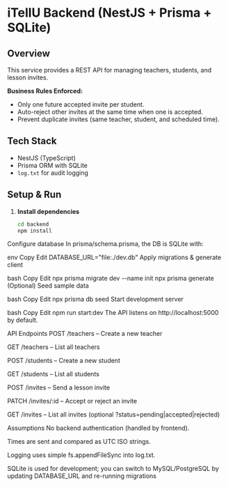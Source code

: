 # iTellU Backend (NestJS + Prisma + SQLite)

## Overview
This service provides a REST API for managing teachers, students, and lesson invites.

**Business Rules Enforced:**
- Only one future accepted invite per student.
- Auto-reject other invites at the same time when one is accepted.
- Prevent duplicate invites (same teacher, student, and scheduled time).

## Tech Stack
- NestJS (TypeScript)
- Prisma ORM with SQLite
- `log.txt` for audit logging

## Setup & Run

1. **Install dependencies**  
   ```bash
   cd backend
   npm install
Configure database
In prisma/schema.prisma, the DB is SQLite with:

env
Copy
Edit
DATABASE_URL="file:./dev.db"
Apply migrations & generate client

bash
Copy
Edit
npx prisma migrate dev --name init
npx prisma generate
(Optional) Seed sample data

bash
Copy
Edit
npx prisma db seed
Start development server

bash
Copy
Edit
npm run start:dev
The API listens on http://localhost:5000 by default.

API Endpoints
POST /teachers – Create a new teacher

GET /teachers – List all teachers

POST /students – Create a new student

GET /students – List all students

POST /invites – Send a lesson invite

PATCH /invites/:id – Accept or reject an invite

GET /invites – List all invites (optional ?status=pending|accepted|rejected)

Assumptions
No backend authentication (handled by frontend).

Times are sent and compared as UTC ISO strings.

Logging uses simple fs.appendFileSync into log.txt.

SQLite is used for development; you can switch to MySQL/PostgreSQL by updating DATABASE_URL and re-running migrations
